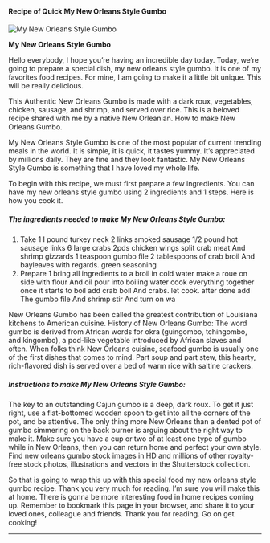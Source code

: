             

#### Recipe of Quick My New Orleans Style Gumbo

![My New Orleans Style Gumbo](https://img-global.cpcdn.com/recipes/4919267878240256/751x532cq70/my-new-orleans-style-gumbo-recipe-main-photo.jpg)

**My New Orleans Style Gumbo**

Hello everybody, I hope you’re having an incredible day today. Today, we’re going to prepare a special dish, my new orleans style gumbo. It is one of my favorites food recipes. For mine, I am going to make it a little bit unique. This will be really delicious.

This Authentic New Orleans Gumbo is made with a dark roux, vegetables, chicken, sausage, and shrimp, and served over rice. This is a beloved recipe shared with me by a native New Orleanian. How to make New Orleans Gumbo.

My New Orleans Style Gumbo is one of the most popular of current trending meals in the world. It is simple, it is quick, it tastes yummy. It’s appreciated by millions daily. They are fine and they look fantastic. My New Orleans Style Gumbo is something that I have loved my whole life.

To begin with this recipe, we must first prepare a few ingredients. You can have my new orleans style gumbo using 2 ingredients and 1 steps. Here is how you cook it.

##### The ingredients needed to make My New Orleans Style Gumbo:

1.  Take 1 I pound turkey neck 2 links smoked sausage 1/2 pound hot sausage links 6 large crabs 2pds chicken wings split crab meat And shrimp gizzards 1 teaspoon gumbo file 2 tablespoons of crab broil And bayleaves with regards. green seasoning
2.  Prepare 1 bring all ingredients to a broil in cold water make a roue on side with flour And oil pour into boiling water cook everything together once it starts to boil add crab boil And crabs. let cook. after done add The gumbo file And shrimp stir And turn on wa

New Orleans Gumbo has been called the greatest contribution of Louisiana kitchens to American cuisine. History of New Orleans Gumbo: The word gumbo is derived from African words for okra (guingombo, tchingombo, and kingombo), a pod-like vegetable introduced by African slaves and often. When folks think New Orleans cuisine, seafood gumbo is usually one of the first dishes that comes to mind. Part soup and part stew, this hearty, rich-flavored dish is served over a bed of warm rice with saltine crackers.

##### Instructions to make My New Orleans Style Gumbo:

The key to an outstanding Cajun gumbo is a deep, dark roux. To get it just right, use a flat-bottomed wooden spoon to get into all the corners of the pot, and be attentive. The only thing more New Orleans than a dented pot of gumbo simmering on the back burner is arguing about the right way to make it. Make sure you have a cup or two of at least one type of gumbo while in New Orleans, then you can return home and perfect your own style. Find new orleans gumbo stock images in HD and millions of other royalty-free stock photos, illustrations and vectors in the Shutterstock collection.

So that is going to wrap this up with this special food my new orleans style gumbo recipe. Thank you very much for reading. I’m sure you will make this at home. There is gonna be more interesting food in home recipes coming up. Remember to bookmark this page in your browser, and share it to your loved ones, colleague and friends. Thank you for reading. Go on get cooking!

* * *